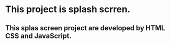# This project is splash scrren.

## This splas screen project are developed by HTML CSS and JavaScript.
